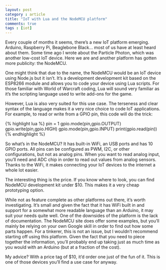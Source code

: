 ```yaml
---
layout: post
category : article
title: "IoT with Lua and the NodeMCU platform"
comments: true
tags : [iot]
---
```


Every couple of months it seems, there’s a new IoT platform emerging. Arduino, Raspberry Pi, Beaglebone Black… most of us have at least heard about them. Some time ago I wrote about the Particle Photon, which was another low-cost IoT device. Here we are and another platform has gotten more publicity: the NodeMCU.

One might think that due to the name, the NodeMCU would be an IoT device using Node.js but it isn’t. It’s a development development kit based on the ESP8266 module and allows you to code your device using Lua scripts. For those familiar with World of Warcraft coding, Lua will sound very familiar as it’s the scripting language used to write add-ons for the game.

However, Lua is also very suited for this use case. The terseness and clear syntax of the language makes it a very nice choice to code IoT applications. For example, to read or write from a GPIO pin, this code will do the trick:

{% highlight lua %}
pin = 1
gpio.mode(pin,gpio.OUTPUT)
gpio.write(pin,gpio.HIGH)
gpio.mode(pin,gpio.INPUT)
print(gpio.read(pin))
{% endhighlight %}

So what’s in the NodeMCU? It has built-in WiFi, an USB ports and has 10 GPIO ports. All pins can be configured as PWM, I2C, or other configurations, but not as analog pins. When you want to read analog input, you’ll need and ADC chip in order to read out values from analog sensors. Thanks to the WiFi, it makes connecting your IoT devices to the internet a whole lot easier.

The interesting thing is the price. If you know where to look, you can find NodeMCU development kit under $10. This makes it a very cheap prototyping option.

While not as feature complete as other platforms out there, it’s worth investigating. It’s small and given the fact that it has WiFi built in and support for a somewhat more readable language than an Arduino, it may suit your needs quite well. One of the downsides of the platform is the lack of documentation. The NodeMCU site does offer some examples, but you’ll mainly be relying on your own Google skill in order to find out how some parts happen. For a tinkerer, this is not an issue, but I wouldn’t recommend starting off using this platform. Given the fact that you need to piece together the information, you’ll probably end up taking just as much time as you would with an Arduino (but at a fraction of the cost).

My advice? With a price tag of $10, it’d order one just of the fun of it. This is one of those devices you’ll find a use case for anyway.
